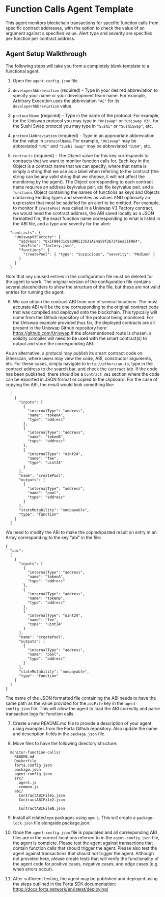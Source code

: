 # Function Calls Agent Template

This agent monitors blockchain transactions for specific function calls from specific contract
addresses, with the option to check the value of an argument against a specified value. Alert type
and severity are specified per function per contract address.

## Agent Setup Walkthrough

The following steps will take you from a completely blank template to a functional agent.

1. Open the `agent-config.json` file.

2. `developerAbbreviation` (required) - Type in your desired abbreviation to specify your name or
your development team name.  For example, Arbitrary Execution uses the abbreviation `"AE"` for its
`developerAbbreviation` value.

3. `protocolName` (required) - Type in the name of the protocol.  For example, for the Uniswap
protocol you may type in `"Uniswap"` or `"Uniswap V3"`, for the Sushi Swap protocol you may type in
`"Sushi"` or `"SushiSwap"`, etc.

4. `protocolAbbreviation` (required) - Type in an appropriate abbreviation for the value in
`protocolName`.  For example, `"Uniswap"` may be abbreviated `"UNI"` and `"Sushi Swap"` may be
abbreviated `"SUSH"`, etc.

5. `contracts` (required) - The Object value for this key corresponds to contracts that we want to
monitor function calls for. Each key in the Object is a contract name that we can specify, where
that name is simply a string that we use as a label when referring to the contract (the string can
be any valid string that we choose, it will not affect the monitoring by the agent). The Object
corresponding to each contract name requires an address key/value pair, abi file key/value pair, and
a `functions` Object containing the names of functions as keys and Objects containing Finding types
and severities as values AND optionally an expression that must be satisfied for an alert to be
emitted.  For example, to monitor if `createPool` was called in a Uniswap V3 Factory contract, we
would need the contract address, the ABI saved locally as a JSON formatted file, the exact function
name corresponding to what is listed in the ABI file, and a type and severity for the alert:

```
  "contracts": {
    "UniswapV3Factory": {
      "address": "0x1F98431c8aD98523631AE4a59f267346ea31F984",
      "abiFile": "factory.json",
      "functions": {
        "createPool": { "type": "Suspicious", "severity": "Medium" }
      }
    }
  }
```

Note that any unused entries in the configuration file must be deleted for the agent to work.  The original version
of the configuration file contains several placeholders to show the structure of the file, but these are not valid
entries for running the agent.

6. We can obtain the contract ABI from one of several locations.  The most accurate ABI will be the one corresponding
to the original contract code that was compiled and deployed onto the blockchain.  This typically will come from the
Github repository of the protocol being monitored.  For the Uniswap example provided thus far, the deployed contracts
are all present in the Uniswap Github repository here:
    https://github.com/Uniswap
If the aforementioned route is chosen, a solidity compiler will need to be used with the smart contract(s) to output
and store the corresponding ABI.

As an alternative, a protocol may publish its smart contract code on Etherscan, where users may view the code, ABI,
constructor arguments, etc.  For these cases, simply navigate to `http://etherscan.io`, type in the contract address
to the search bar, and check the `Contract` tab.  If the code has been published, there should be a `Contract ABI`
section where the code can be exported in JSON format or copied to the clipboard.  For the case of copying the ABI,
the result would look something like:

```
  [
    {
      "inputs": [
        {
          "internalType": "address",
          "name": "tokenA",
          "type": "address"
        },
        {
          "internalType": "address",
          "name": "tokenB",
          "type": "address"
        },
        {
          "internalType": "uint24",
          "name": "fee",
          "type": "uint24"
        }
      ],
      "name": "createPool",
      "outputs": [
        {
          "internalType": "address",
          "name": "pool",
          "type": "address"
        }
      ],
      "stateMutability": "nonpayable",
      "type": "function"
    }
  ]
```

We need to modify the ABI to make the copied/pasted result an entry in an Array corresponding to the key "abi"
in the file:

```
{
  "abi":
  [
    {
      "inputs": [
        {
          "internalType": "address",
          "name": "tokenA",
          "type": "address"
        },
        {
          "internalType": "address",
          "name": "tokenB",
          "type": "address"
        },
        {
          "internalType": "uint24",
          "name": "fee",
          "type": "uint24"
        }
      ],
      "name": "createPool",
      "outputs": [
        {
          "internalType": "address",
          "name": "pool",
          "type": "address"
        }
      ],
      "stateMutability": "nonpayable",
      "type": "function"
    }
  ]
}
```

The name of the JSON formatted file containing the ABI needs to have the same path as the value provided for
the `abiFile` key in the `agent-config.json` file.  This will allow the agent to load the ABI correctly and
parse transaction logs for function calls.

7. Create a new README.md file to provide a description of your agent, using examples from the Forta Github
repository.  Also update the name and description fields in the `package.json` file.

8. Move files to have the following directory structure:
```
  monitor-function-calls/
    README.md
    Dockerfile
    forta.config.json
    package.json
    agent-config.json
    src/
      agent.js
      common.js
    abi/
      ContractABIFile1.json
      ContractABIFile2.json
      ...
      ContractABIFileN.json
```

9. Install all related `npm` packages using `npm i`.  This will create a `package-lock.json` file alongside
package.json.

10. Once the `agent-config.json` file is populated and all corresponding ABI files are in the correct locations
referred to in the `agent-config.json` file, the agent is complete.  Please test the agent against transactions
that contain function calls that should trigger the agent.  Please also test the agent against transactions that should
not trigger the agent.  Although not provided here, please create tests that will verify the functionality of
the agent code for positive cases, negative cases, and edge cases (e.g. when errors occur).

11. After sufficient testing, the agent may be published and deployed using the steps outlined in the Forta SDK
documentation:
  https://docs.forta.network/en/latest/deploying/
